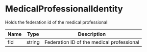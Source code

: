# MedicalProfessionalIdentity

Holds the federation id of the medical professional

| Name | Type   | Description |
| ---- | ------ | ----------- |
| fid  | string | Federation ID of the medical professional |
